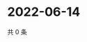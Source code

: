 # 2022-06-14

共 0 条

<!-- BEGIN WEIBO -->
<!-- 最后更新时间 Tue Jun 14 2022 00:22:46 GMT+0800 (China Standard Time) -->

<!-- END WEIBO -->
